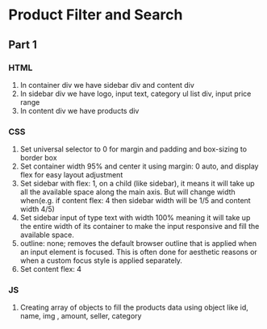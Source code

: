 # Product Filter and Search

## Part 1

### HTML
1. In container div we have sidebar div and content div
2. In sidebar div we have logo, input text, category ul list div, input price range
3. In content div we have products div

### CSS
1. Set universal selector to 0 for margin and padding and box-sizing to border box
2. Set container width 95% and center it using margin: 0 auto, and display flex for easy layout adjustment
3. Set sidebar with flex: 1, on a child (like sidebar), it means it will take up all the available space along the main axis. But will change width when(e.g. if content flex: 4 then sidebar width will be 1/5 and content width 4/5)
4. Set sidebar input of type text with width 100% meaning it will take up the entire width of its container to make the input responsive and fill the available space.
5. outline: none; removes the default browser outline that is applied when an input element is focused. This is often done for aesthetic reasons or when a custom focus style is applied separately.
6. Set content flex: 4

### JS
1. Creating array of objects to fill the products data using object like id, name, img , amount, seller, category